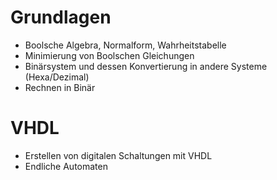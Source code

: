 # Grundlagen
- Boolsche Algebra, Normalform, Wahrheitstabelle
- Minimierung von Boolschen Gleichungen
- Binärsystem und dessen Konvertierung in andere Systeme (Hexa/Dezimal)
- Rechnen in Binär
# VHDL
- Erstellen von digitalen Schaltungen mit VHDL
- Endliche Automaten
